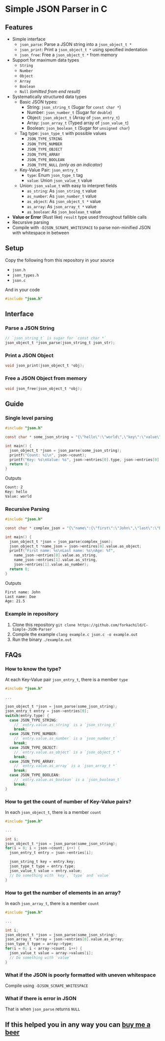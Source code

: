 # Simple JSON Parser in C

## Features

 * Simple interface
   * `json_parse`: Parse a JSON string into a `json_object_t *`
   * `json_print`: Print a `json_object_t *` using specified indentation
   * `json_free`: Free a `json_object_t *` from memory
 * Support for maximum data types
   * `String`
   * `Number`
   * `Object`
   * `Array`
   * `Boolean`
   * `Null` _(omitted from end result)_
 * Systematically structured data types
   * Basic JSON types:
     * String: `json_string_t` (Sugar for `const char *`)
     * Number: `json_number_t` (Sugar for `double`)
     * Object: `json_object_t` (Array of `json_entry_t`)
     * Array: `json_array_t` (Typed array of `json_value_t`)
     * Boolean: `json_boolean_t` (Sugar for `unsigned char`)
   * Tag type: `json_type_t` with possible values
     * `JSON_TYPE_STRING`
     * `JSON_TYPE_NUMBER`
     * `JSON_TYPE_OBJECT`
     * `JSON_TYPE_ARRAY`
     * `JSON_TYPE_BOOLEAN`
     * `JSON_TYPE_NULL` _(only as an indicator)_
   * Key-Value Pair: `json_entry_t`
     * `type`: Enum `json_type_t` tag
     * `value`: Union `json_value_t` value
   * Union: `json_value_t` with easy to interpret fields
     * `as_string`: As `json_string_t` value
     * `as_number`: As `json_number_t` value
     * `as_object`: As `json_object_t *` value
     * `as_array`: As `json_array_t *` value
     * `as_boolean`: As `json_boolean_t` value
 * **Value or Error** (Rust like) `result` type used throughout fallible calls
 * Recursive parsing
 * Compile with `-DJSON_SCRAPE_WHITESPACE` to parse non-minified JSON with whitespace in between

## Setup

Copy the following from this repository in your source

 * `json.h`
 * `json_types.h`
 * `json.c`

And in your code

```C
#include "json.h"
```

## Interface

### Parse a JSON String

```C
// `json_string_t` is sugar for `const char *`
json_object_t *json_parse(json_string_t json_str);
```

### Print a JSON Object

```C
void json_print(json_object_t *obj);
```

### Free a JSON Object from memory

```C
void json_free(json_object_t *obj);
```

## Guide

### Single level parsing

```C
#include "json.h"

const char * some_json_string = "{\"hello\":\"world\",\"key\":\"value\"}";

int main() {
  json_object_t *json = json_parse(some_json_string);
  printf("Count: %i\n", json->count);
  printf("Key: %s\nValue: %s", json->entries[0].type, json->entries[0].value.as_string);
  return 0;
}
```
Outputs

```bash
Count: 2
Key: hello
Value: world
```

### Recursive Parsing

```C
#include "json.h"

const char * complex_json = "{\"name\":{\"first\":\"John\",\"last\":\"Doe\"},\"age\":21.5}";

int main() {
  json_object_t *json = json_parse(complex_json);
  json_object_t *name_json = json->entires[0].value.as_object;
  printf("First name: %s\nLast name: %s\nAge: %f",
    name_json->entries[0].value.as_string,
    name_json->entries[1].value.as_string,
    json->entries[1].value.as_number);
  return 0;
}
```
Outputs

```bash
First name: John
Last name: Doe
Age: 21.5
```

### Example in repository

 1. Clone this repository `git clone https://github.com/forkachild/C-Simple-JSON-Parser`
 2. Compile the example `clang example.c json.c -o example.out`
 3. Run the binary `./example.out`

## FAQs

### How to know the type?

At each Key-Value pair `json_entry_t`, there is a member `type`

```C
#include "json.h"

...

json_object_t *json = json_parse(some_json_string);
json_entry_t entry = json->entries[0];
switch(entry.type) {
  case JSON_TYPE_STRING:
    // `entry.value.as_string` is a `json_string_t`
    break;
  case JSON_TYPE_NUMBER:
    // `entry.value.as_number` is a `json_number_t`
    break;
  case JSON_TYPE_OBJECT:
    // `entry.value.as_object` is a `json_object_t *`
    break;
  case JSON_TYPE_ARRAY:
    // `entry.value.as_array` is a `json_array_t *`
    break;
  case JSON_TYPE_BOOLEAN:
    // `entry.value.as_boolean` is a `json_boolean_t`
    break;
}
```

### How to get the count of number of Key-Value pairs?

In each `json_object_t`, there is a member `count`

```C
#include "json.h"

...

int i;
json_object_t *json = json_parse(some_json_string);
for(i = 0; i < json->count; i++) {
  json_entry_t entry = json->entries[i];

  json_string_t key = entry.key;
  json_type_t type = entry.type;
  json_value_t value = entry.value;
  // Do something with `key`, `type` and `value`
}
```

### How to get the number of elements in an array?

In each `json_array_t`, there is a member `count`

```C
#include "json.h"

...

int i;
json_object_t *json = json_parse(some_json_string);
json_array_t *array = json->entries[0].value.as_array;
json_type_t type = array->type;
for(i = 0; i < array->count; i++) {
  json_value_t value = array->values[i];
  // Do something with `value`
}
```

### What if the JSON is poorly formatted with uneven whitespace

Compile using `-DJSON_SCRAPE_WHITESPACE`

### What if there is error in JSON

That is when `json_parse` returns `NULL`

## If this helped you in any way you can [buy me a beer](https://www.paypal.me/suhelchakraborty)
